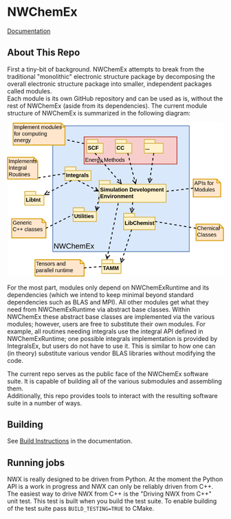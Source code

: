 # NWChemEx

[Documentation](https://nwchemex-project.github.io/NWChemEx)

## About This Repo

First a tiny-bit of background.  NWChemEx attempts to break from the 
traditional "monolithic" electronic structure package by decomposing the overall
electronic structure package into smaller, independent packages called modules.  
Each module is its own GitHub repository and can be used as is, without the rest
of NWChemEx (aside from its dependencies).  The current module structure of 
NWChemEx is summarized in the following diagram:
 
![](dox/uml/program_structure.png)
 
For the most part, modules only depend on NWChemExRuntime and its dependencies 
(which we intend to keep minimal beyond standard dependencies such as BLAS and
MPI).  All other modules get what they need from NWChemExRuntime via abstract 
base classes.  Within NWChemEx these abstract base classes are implemented 
via the various modules; however, users are free to substitute their own 
modules.  For example, all routines needing integrals use the integral API 
defined in NWChemExRuntime; one possible integrals implementation 
is provided by IntegralsEx, but users do not have to use it.  This is similar
to how one can (in theory) substitute various vendor BLAS libraries without 
modifying the code.

The current repo serves as the public face of the NWChemEx software suite.  It
is capable of building all of the various submodules and assembling them.  
Additionally, this repo provides tools to interact with the resulting 
software suite in a number of ways. 

## Building

See [Build Instructions](https://nwchemex-project.github.io/NWChemEx/installation/building.html#) in the documentation.

## Running jobs

NWX is really designed to be driven from Python. At the moment the Python API is
a work in progress and NWX can only be reliably driven from C++. The easiest way
to drive NWX from C++ is the "Driving NWX from C++" unit test. This test is
built when you build the test suite. To enable building of the test suite pass
`BUILD_TESTING=TRUE` to CMake.


